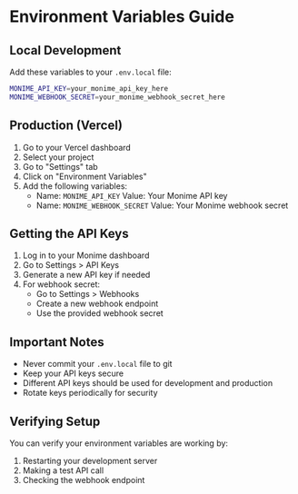 # Environment Variables Guide

## Local Development

Add these variables to your `.env.local` file:

```bash
MONIME_API_KEY=your_monime_api_key_here
MONIME_WEBHOOK_SECRET=your_monime_webhook_secret_here
```

## Production (Vercel)

1. Go to your Vercel dashboard
2. Select your project
3. Go to "Settings" tab
4. Click on "Environment Variables"
5. Add the following variables:
   - Name: `MONIME_API_KEY`
     Value: Your Monime API key
   - Name: `MONIME_WEBHOOK_SECRET`
     Value: Your Monime webhook secret

## Getting the API Keys

1. Log in to your Monime dashboard
2. Go to Settings > API Keys
3. Generate a new API key if needed
4. For webhook secret:
   - Go to Settings > Webhooks
   - Create a new webhook endpoint
   - Use the provided webhook secret

## Important Notes

- Never commit your `.env.local` file to git
- Keep your API keys secure
- Different API keys should be used for development and production
- Rotate keys periodically for security

## Verifying Setup

You can verify your environment variables are working by:

1. Restarting your development server
2. Making a test API call
3. Checking the webhook endpoint
